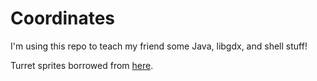 Coordinates
===========

I'm using this repo to teach my friend some Java, libgdx, and shell stuff!

Turret sprites borrowed from [here](https://github.com/Elosanda/Catacomb-Snatch/blob/fb8db2612d59e2d6f56bd8f00d8cf7bd6b7c5f29/res/turret2.png).
